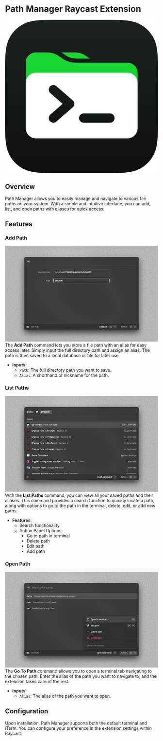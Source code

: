 # Path Manager Raycast Extension

![Path Manager Icon](assets/512px-Rounded.png)

## Overview

Path Manager allows you to easily manage and navigate to various file paths on your system. With a simple and intuitive interface, you can add, list, and open paths with aliases for quick access.

## Features

### Add Path

![Add Path Screenshot](metadata/path-manager-1.png)
The **Add Path** command lets you store a file path with an alias for easy access later. Simply input the full directory path and assign an alias. The path is then saved to a local database or file for later use.

- **Inputs**:
  - `Path`: The full directory path you want to save.
  - `Alias`: A shorthand or nickname for the path.

### List Paths

![List Paths Screenshot](metadata/path-manager-3.png)
With the **List Paths** command, you can view all your saved paths and their aliases. This command provides a search function to quickly locate a path, along with options to go to the path in the terminal, delete, edit, or add new paths.

- **Features**:
  - Search functionality
  - Action Panel Options:
    - Go to path in terminal
    - Delete path
    - Edit path
    - Add path

### Open Path

![Go To Path Screenshot](metadata/path-manager-4.png)
The **Go To Path** command allows you to open a terminal tab navigating to the chosen path. Enter the alias of the path you want to navigate to, and the extension takes care of the rest.

- **Inputs**:
  - `Alias`: The alias of the path you want to open.

## Configuration

Upon installation, Path Manager supports both the default terminal and iTerm. You can configure your preference in the extension settings within Raycast.

